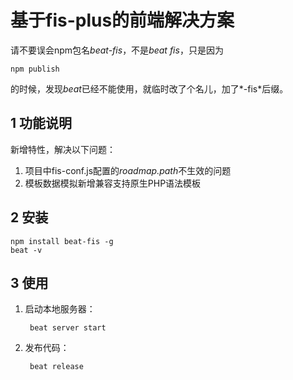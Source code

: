 # 基于fis-plus的前端解决方案

请不要误会npm包名*beat-fis*，不是*beat fis*，只是因为

    npm publish
    
的时候，发现*beat*已经不能使用，就临时改了个名儿，加了*-fis*后缀。


## 1 功能说明

新增特性，解决以下问题：

1. 项目中fis-conf.js配置的*roadmap.path*不生效的问题
2. 模板数据模拟新增兼容支持原生PHP语法模板


## 2 安装

    npm install beat-fis -g
    beat -v


## 3 使用


1. 启动本地服务器：

        beat server start 


2. 发布代码：

        beat release 





